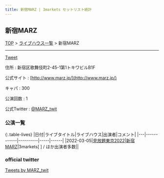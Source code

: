 ```yaml
---
title: 新宿MARZ | 3markets セットリスト統計
---
```

## 新宿MARZ

[TOP](/setlist/) > [ライブハウス一覧](livehouses.html) > 新宿MARZ

___

<a href="https://twitter.com/share?ref_src=twsrc%5Etfw" data-text="3markets[ ]セットリスト > 新宿MARZ" class="twitter-share-button" data-via="3markets" data-hashtags="3markets" data-related="3markets" data-show-count="false">Tweet</a>

住所
:    新宿区歌舞伎町2-45-1第1トキワビルB1F

公式サイト
:    [http://www.marz.jp/](http://www.marz.jp/)

キャパ
:    300

公演回数
: 1


公式Twitter
: <a href="https://twitter.com/MARZ_twit">@MARZ_twit</a>


### 公演一覧

{:.table-lives}
|日付|ライブタイトル|ライブハウス|出演者|コメント|
|---|------------|----------|-----|------|
|<span class="nowrap">2022-03-05</span>|[見放題東京2022](live010.html)|[新宿MARZ](livehouse040.html)|3markets[ ] / ほか出演者多数||




### official twitter

<a class="twitter-timeline" href="https://twitter.com/MARZ_twit?ref_src=twsrc%5Etfw">Tweets by MARZ_twit</a> <script async src="https://platform.twitter.com/widgets.js" charset="utf-8"></script>


<script async src="https://platform.twitter.com/widgets.js" charset="utf-8"></script>